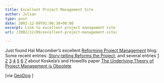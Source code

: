 ```yaml
---
title: Excellent Project Management Site
author: Julian
type: post
date: 2002-12-09T01:06:30+00:00
excerpt: Link to excellent project management site
url: /2002/12/09/excellent-project-management-site/

---
```

Just found Hal Macomber&#8217;s excellent [Reforming Project Management][1] blog. Some recent entries: [Story-telling Reforms the Project][2], and several entries [1][3] [2][4] [3][5] [4][6] [5][7] [6][8] [7][9] about Koskela&#8217;s and Howellls paper [The Underlying Theory of Project Management is Obsolete][10]
  
[via [GeoDog][11] ]

 [1]: http://weblog.halmacomber.com/ "Reforming Project Management"
 [2]: http://weblog.halmacomber.com/2002_10_13_archive.html#85563484
 [3]: http://weblog.halmacomber.com/2002_10_27_archive.html#85609223
 [4]: http://weblog.halmacomber.com/2002_10_27_archive.html#85611709
 [5]: http://weblog.halmacomber.com/2002_10_27_archive.html#85615556
 [6]: http://weblog.halmacomber.com/2002_10_27_archive.html#85619607
 [7]: http://weblog.halmacomber.com/2002_10_27_archive.html#85623288
 [8]: http://weblog.halmacomber.com/2002_10_27_archive.html#85630799
 [9]: http://weblog.halmacomber.com/2002_11_03_archive.html#85639874
 [10]: http://www.leanconstruction.org/pdf/ObsoleteTheory.pdf
 [11]: http://geodog.thebishop.net/